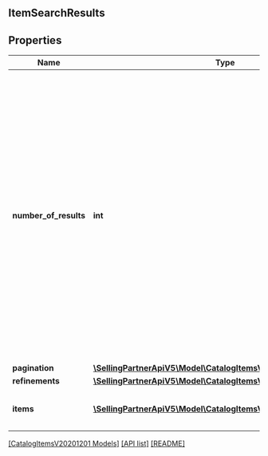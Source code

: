 ## ItemSearchResults

## Properties

Name | Type | Description | Notes
------------ | ------------- | ------------- | -------------
**number_of_results** | **int** | The estimated total number of products matched by the search query (only results up to the page count limit will be returned per request regardless of the number found).<br><br>Note: The maximum number of items (ASINs) that can be returned and paged through is 1000. |
**pagination** | [**\SellingPartnerApiV5\Model\CatalogItemsV20201201\Pagination**](Pagination.md) |  |
**refinements** | [**\SellingPartnerApiV5\Model\CatalogItemsV20201201\Refinements**](Refinements.md) |  |
**items** | [**\SellingPartnerApiV5\Model\CatalogItemsV20201201\Item[]**](Item.md) | A list of items from the Amazon catalog. |

[[CatalogItemsV20201201 Models]](../) [[API list]](../../Api) [[README]](../../../README.md)
